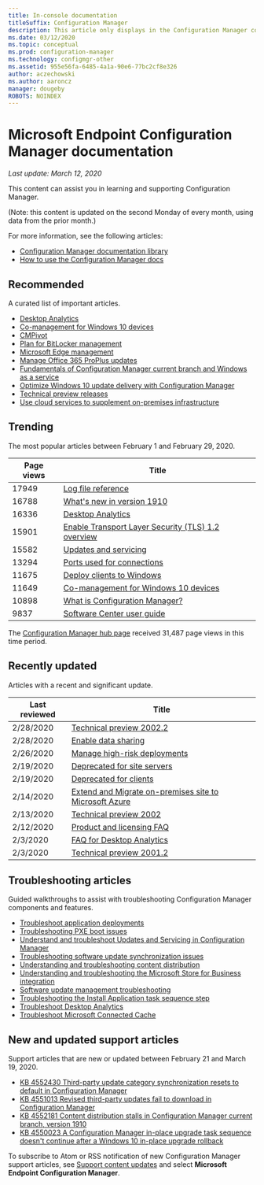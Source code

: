 ```yaml
---
title: In-console documentation
titleSuffix: Configuration Manager
description: This article only displays in the Configuration Manager console.
ms.date: 03/12/2020
ms.topic: conceptual
ms.prod: configuration-manager
ms.technology: configmgr-other
ms.assetid: 955e56fa-6485-4a1a-90e6-77bc2cf8e326
author: aczechowski
ms.author: aaroncz
manager: dougeby
ROBOTS: NOINDEX
---
```


<!-- 
- Feature 1357546
- This page displays in-console, under the Community workspace, Documentation node. 
- Don't use any relative links; must be full https://docs.microsoft.com and language neutral
- Process: https://microsoft.sharepoint.com/teams/ConfigMgr/Documents/ContentPub/Data%20collection%20process%20for%20Feature%201357546%20In-console%20documentation.docx?web=1
-->

# Microsoft Endpoint Configuration Manager documentation

*Last update: March 12, 2020*

This content can assist you in learning and supporting Configuration Manager.

(Note: this content is updated on the second Monday of every month, using data from the prior month.)

For more information, see the following articles:

- [Configuration Manager documentation library](https://docs.microsoft.com/configmgr)  
- [How to use the Configuration Manager docs](https://docs.microsoft.com/configmgr/core/understand/use-docs)

## Recommended

A curated list of important articles.

- [Desktop Analytics](https://docs.microsoft.com/configmgr/desktop-analytics/overview)
- [Co-management for Windows 10 devices](https://docs.microsoft.com/configmgr/comanage/overview)  
- [CMPivot](https://docs.microsoft.com/configmgr/core/servers/manage/cmpivot)  
- [Plan for BitLocker management](https://docs.microsoft.com/configmgr/protect/plan-design/bitlocker-management)  
- [Microsoft Edge management](https://docs.microsoft.com/configmgr/apps/deploy-use/deploy-edge)  
- [Manage Office 365 ProPlus updates](https://docs.microsoft.com/configmgr/sum/deploy-use/manage-office-365-proplus-updates)  
- [Fundamentals of Configuration Manager current branch and Windows as a service](https://docs.microsoft.com/configmgr/core/understand/configuration-manager-and-windows-as-service)
- [Optimize Windows 10 update delivery with Configuration Manager](https://docs.microsoft.com/configmgr/sum/deploy-use/optimize-windows-10-update-delivery)
- [Technical preview releases](https://docs.microsoft.com/configmgr/core/get-started/technical-preview)
- [Use cloud services to supplement on-premises infrastructure](https://docs.microsoft.com/configmgr/core/understand/use-cloud-services)

## Trending

The most popular articles between February 1 and February 29, 2020.

| Page views | Title |
|------------|-------|
| 17949 | [Log file reference](https://docs.microsoft.com/configmgr/core/plan-design/hierarchy/log-files) |
| 16788 | [What's new in version 1910](https://docs.microsoft.com/configmgr/core/plan-design/changes/whats-new-in-version-1910) |
| 16336 | [Desktop Analytics](https://docs.microsoft.com/configmgr/desktop-analytics/overview) |
| 15901 | [Enable Transport Layer Security (TLS) 1.2 overview](https://docs.microsoft.com/configmgr/core/plan-design/security/enable-tls-1-2) |
| 15582 | [Updates and servicing](https://docs.microsoft.com/configmgr/core/servers/manage/updates) |
| 13294 | [Ports used for connections](https://docs.microsoft.com/configmgr/core/plan-design/hierarchy/ports) |
| 11675 | [Deploy clients to Windows](https://docs.microsoft.com/configmgr/core/clients/deploy/deploy-clients-to-windows-computers) |
| 11649 | [Co-management for Windows 10 devices](https://docs.microsoft.com/configmgr/comanage/overview) |
| 10898 | [What is Configuration Manager?](https://docs.microsoft.com/configmgr/core/understand/introduction) |
| 9837 | [Software Center user guide](https://docs.microsoft.com/configmgr/core/understand/software-center) |

The [Configuration Manager hub page](https://docs.microsoft.com/configmgr/) received 31,487 page views in this time period.

## Recently updated

Articles with a recent and significant update.

| Last reviewed | Title |
|---------------|-------|
| 2/28/2020 | [Technical preview 2002.2](https://docs.microsoft.com/configmgr/core/get-started/2020/technical-preview-2002-2) |
| 2/28/2020 | [Enable data sharing](https://docs.microsoft.com/configmgr/desktop-analytics/enable-data-sharing) |
| 2/26/2020 | [Manage high-risk deployments](https://docs.microsoft.com/configmgr/core/servers/manage/settings-to-manage-high-risk-deployments) |
| 2/19/2020 | [Deprecated for site servers](https://docs.microsoft.com/configmgr/core/plan-design/changes/deprecated/removed-and-deprecated-server) |
| 2/19/2020 | [Deprecated for clients](https://docs.microsoft.com/configmgr/core/plan-design/changes/deprecated/removed-and-deprecated-client) |
| 2/14/2020 | [Extend and Migrate on-premises site to Microsoft Azure](https://docs.microsoft.com/configmgr/core/support/azure-migration-tool) |
| 2/13/2020 | [Technical preview 2002](https://docs.microsoft.com/configmgr/core/get-started/2020/technical-preview-2002) |
| 2/12/2020 | [Product and licensing FAQ](https://docs.microsoft.com/configmgr/core/understand/product-and-licensing-faq) |
| 2/3/2020 | [FAQ for Desktop Analytics](https://docs.microsoft.com/configmgr/desktop-analytics/faq) |
| 2/3/2020 | [Technical preview 2001.2](https://docs.microsoft.com/configmgr/core/get-started/2020/technical-preview-2001-2) |

## Troubleshooting articles

Guided walkthroughs to assist with troubleshooting Configuration Manager components and features.

- [Troubleshoot application deployments](https://docs.microsoft.com/configmgr/apps/understand/app-deployment-technical-reference)
- [Troubleshooting PXE boot issues](https://support.microsoft.com/help/4468612)
- [Understand and troubleshoot Updates and Servicing in Configuration Manager](https://support.microsoft.com/help/4490424)
- [Troubleshooting software update synchronization issues](https://support.microsoft.com/help/10059)
- [Understanding and troubleshooting content distribution](https://support.microsoft.com/help/4482728)
- [Understanding and troubleshooting the Microsoft Store for Business integration](https://docs.microsoft.com/configmgr/apps/deploy-use/troubleshoot-microsoft-store-for-business-integration)
- [Software update management troubleshooting](https://support.microsoft.com/help/10680)
- [Troubleshooting the Install Application task sequence step](https://support.microsoft.com/help/18408/)
- [Troubleshoot Desktop Analytics](https://docs.microsoft.com/configmgr/desktop-analytics/troubleshooting)
- [Troubleshoot Microsoft Connected Cache](https://docs.microsoft.com/configmgr/core/servers/deploy/configure/troubleshoot-microsoft-connected-cache)

## New and updated support articles

Support articles that are new or updated between February 21 and March 19, 2020.

- [KB 4552430 Third-party update category synchronization resets to default in Configuration Manager](https://support.microsoft.com/help/4552430)
- [KB 4551013 Revised third-party updates fail to download in Configuration Manager](https://support.microsoft.com/help/4551013)
- [KB 4552181 Content distribution stalls in Configuration Manager current branch, version 1910](https://support.microsoft.com/help/4552181)
- [KB 4550023 A Configuration Manager in-place upgrade task sequence doesn't continue after a Windows 10 in-place upgrade rollback](https://support.microsoft.com/help/4550023)

To subscribe to Atom or RSS notification of new Configuration Manager support articles, see [Support content updates](https://support.microsoft.com/help/4089498/) and select **Microsoft Endpoint Configuration Manager**.
